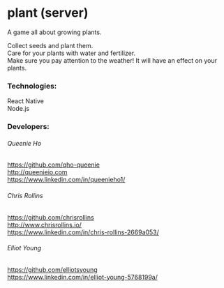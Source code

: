 # plant (server)

A game all about growing plants.  

Collect seeds and plant them.  
Care for your plants with water and fertilizer.  
Make sure you pay attention to the weather! It will have an effect on your plants.  

### Technologies:
React Native  
Node.js  

### Developers:

###### Queenie Ho
https://github.com/qho-queenie  
http://queenieio.com  
https://www.linkedin.com/in/queenieho1/  

###### Chris Rollins
https://github.com/chrisrollins  
http://www.chrisrollins.io/  
https://www.linkedin.com/in/chris-rollins-2669a053/  

###### Elliot Young
https://github.com/elliotsyoung  
https://www.linkedin.com/in/elliot-young-5768199a/  
